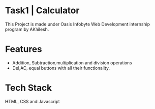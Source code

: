 # Task1 | Calculator

This Project is made under Oasis Infobyte Web Development internship program by AKhilesh.

# Features
 - Addition, Subtraction,multiplication and division operations
 - Del,AC, equal buttons with all their functionality.

# Tech Stack 
 HTML, CSS and Javascript

 
